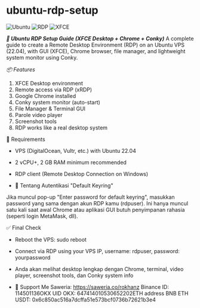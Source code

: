 # ubuntu-rdp-setup
![Ubuntu](https://img.shields.io/badge/Ubuntu-22.04-orange?logo=ubuntu)
![RDP](https://img.shields.io/badge/RDP-Enabled-brightgreen)
![XFCE](https://img.shields.io/badge/Desktop-XFCE-blue)

***🚀 Ubuntu RDP Setup Guide (XFCE Desktop + Chrome + Conky)***
A complete guide to create a Remote Desktop Environment (RDP) on an Ubuntu VPS (22.04), with GUI (XFCE), Chrome browser, file manager, and lightweight system monitor using Conky.

*📦 Features*

1. XFCE Desktop environment
2. Remote access via RDP (xRDP)
3. Google Chrome installed
4. Conky system monitor (auto-start)
5. File Manager & Terminal GUI
6. Parole video player
7. Screenshot tools
8. RDP works like a real desktop system

🧰 Requirements
- VPS (DigitalOcean, Vultr, etc.) with Ubuntu 22.04
- 2 vCPU+, 2 GB RAM minimum recommended
- RDP client (Remote Desktop Connection on Windows)

- 🔐 Tentang Autentikasi "Default Keyring"

Jika muncul pop-up "Enter password for default keyring", masukkan password yang sama dengan akun RDP kamu (rdpuser). Ini hanya muncul satu kali saat awal Chrome atau aplikasi GUI butuh penyimpanan rahasia (seperti login MetaMask, dll).

✅ Final Check
- Reboot the VPS: sudo reboot
- Connect via RDP using your VPS IP, username: rdpuser, password: yourpassword
- Anda akan melihat desktop lengkap dengan Chrome, terminal, video player, screenshot tools, dan Conky system info

- 🙌 Support Me
Saweria: https://saweria.co/rokhanz
Binance ID: 114501136OKX
UID OKX: 647414010530652202ETH
address BNB ETH USDT: 0x6c850ac516a7dcffa51e573bcf0736b72621b3e4
